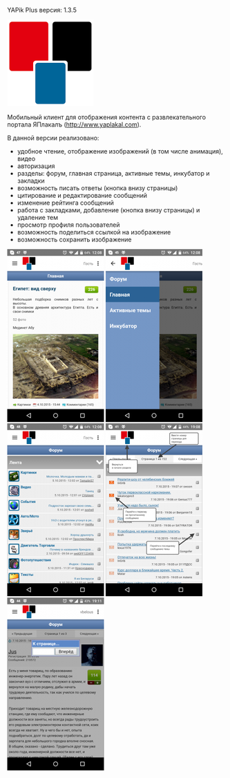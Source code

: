 YAPik Plus
версия: 1.3.5

<img src="https://github.com/vbbelous/yapik/blob/master/logo.png"></img>

Мобильный клиент для отображения контента с развлекательного портала ЯПлакалъ (http://www.yaplakal.com).

В данной версии реализовано:
- удобное чтение, отображение изображений (в том числе анимация), видео
- авторизация
- разделы: форум, главная страница, активные темы, инкубатор и закладки
- возможность писать ответы (кнопка внизу страницы)
- цитирование и редактирование сообщений
- изменение рейтинга сообщений
- работа с закладками, добавление (кнопка внизу страницы) и удаление тем
- просмотр профиля пользователей
- возможность поделиться ссылкой на изображение
- возможность сохранить изображение

<img src="https://github.com/vbbelous/yapik/blob/master/screen_1.png"></img> <img src="https://github.com/vbbelous/yapik/blob/master/screen_2.png"></img> <img src="https://github.com/vbbelous/yapik/blob/master/screen_3.png"></img> <img src="https://github.com/vbbelous/yapik/blob/master/screen_4.png"></img> <img src="https://github.com/vbbelous/yapik/blob/master/screen_5.png"></img> 
